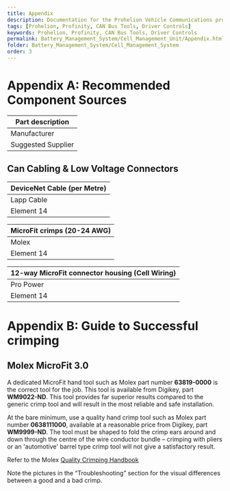 ```yaml
---
title: Appendix
description: Documentation for the Prohelion Vehicle Communications protocol
tags: [Prohelion, Profinity, CAN Bus Tools, Driver Controls]
keywords: Prohelion, Profinity, CAN Bus Tools, Driver Controls
permalink: Battery_Management_System/Cell_Management_Unit/Appendix.html
folder: Battery_Management_System/Cell_Management_System
order: 3
---
```


# Appendix A: Recommended Component Sources

| <strong>Part description</strong>       
|----------------------------------------------------|
| Manufacturer | Manafacturer Part Number |
| Suggested Supplier| Supplier Part Number |

## Can Cabling & Low Voltage Connectors

| <strong>DeviceNet Cable (per Metre)</strong>       
|----------------------------------------------------|
| Lapp Cable | 2170343 |
| Element 14 | 161-7915|

| <strong>MicroFit crimps (20-24 AWG)</strong>       
|----------------------------------------------------|
| Molex | 43030-0007 |
| Element 14 | 973-3027|

| <strong>12-way MicroFit connector housing (Cell Wiring)</strong>       
|----------------------------------------------------|
| Pro Power | 05B91510 |
| Element 14 | 150-434|

# Appendix B: Guide to Successful crimping 

## Molex MicroFit 3.0

A dedicated MicroFit hand tool such as Molex part number <strong>63819-0000</strong> is the correct tool for the job.  This tool is available from Digikey, part <strong>WM9022-ND</strong>.  This tool provides far superior results compared to the generic crimp tool and will result in the most reliable and safe installation.

At the bare minimum, use a quality hand crimp tool such as Molex part number <strong>0638111000</strong>, available at a reasonable price from Digikey, part <strong>WM9999-ND</strong>.  The tool must be shaped to fold the crimp ears around and down through the centre of the wire conductor bundle – crimping with pliers or an 'automotive' barrel type crimp tool will not give a satisfactory result.  

Refer to the Molex [Quality Crimping Handbook](http://www.molex.com/pdm_docs/ats/TM-638000029.pdf)

Note the pictures in the “Troubleshooting” section for the visual differences between a good and a bad crimp.
